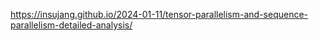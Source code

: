 https://insujang.github.io/2024-01-11/tensor-parallelism-and-sequence-parallelism-detailed-analysis/